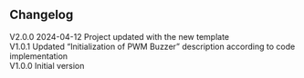 ## Changelog  
V2.0.0 2024-04-12 Project updated with the new template  
V1.0.1 Updated “Initialization of PWM Buzzer” description according to code implementation  
V1.0.0 Initial version  
